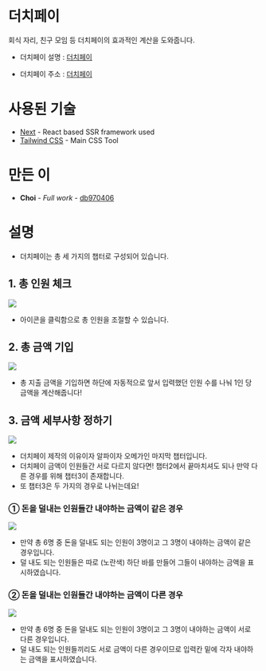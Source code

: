 # 더치페이

회식 자리, 친구 모임 등 더치페이의 효과적인 계산을 도와줍니다.

- 더치페이 설명 : [더치페이]()

- 더치페이 주소 : [더치페이]()

# 사용된 기술

* [Next](https://nextjs.org/) - React based SSR framework used
* [Tailwind CSS](https://tailwindcss.com/) - Main CSS Tool

# 만든 이

* **Choi** - *Full work* - [db970406](https://github.com/db970406)

# 설명 

- 더치페이는 총 세 가지의 챕터로 구성되어 있습니다.

## 1. 총 인원 체크

![](https://images.velog.io/images/db970406/post/c0c6dabd-fdc9-436c-9624-1191c7f7bb1d/1%EC%B4%9D%EC%9D%B8%EC%9B%90.gif)

- 아이콘을 클릭함으로 총 인원을 조절할 수 있습니다.

## 2. 총 금액 기입

![](https://images.velog.io/images/db970406/post/2d3c328c-2f17-4849-84e5-d05056ab6c59/2%EC%B4%9D%EA%B8%88%EC%95%A1.gif)

- 총 지출 금액을 기입하면 하단에 자동적으로 앞서 입력했던 인원 수를 나눠 1인 당 금액을 계산해줍니다!

## 3. 금액 세부사항 정하기

![](https://images.velog.io/images/db970406/post/5a75aa06-fb6a-4f69-9ba4-3206a931bd82/3%EA%B8%88%EC%95%A1%EC%B0%A8%EB%93%B1%EC%97%AC%EB%B6%80.gif)

- 더치페이 제작의 이유이자 알파이자 오메가인 마지막 챕터입니다.
- 더치페이 금액이 인원들간 서로 다르지 않다면! 챕터2에서 끝마치셔도 되나 만약 다른 경우를 위해 챕터3이 존재합니다.
- 또 챕터3은 두 가지의 경우로 나뉘는데요!

### ① 돈을 덜내는 인원들간 내야하는 금액이 같은 경우

![](https://images.velog.io/images/db970406/post/aebce54c-49b3-4587-bd43-821b3eb0a141/4%EC%B0%A8%EB%93%B1%EA%B8%88%EC%95%A1%EA%B0%99%EC%9D%80%EA%B2%BD%EC%9A%B0.gif)

- 만약 총 6명 중 돈을 덜내도 되는 인원이 3명이고 그 3명이 내야하는 금액이 같은 경우입니다.
- 덜 내도 되는 인원들은 따로 (노란색) 하단 바를 만들어 그들이 내야하는 금액을 표시하였습니다.

### ② 돈을 덜내는 인원들간 내야하는 금액이 다른 경우

![](https://images.velog.io/images/db970406/post/e07bacb3-266d-4678-bf42-a65b9193a727/5%EC%B0%A8%EB%93%B1%EA%B8%88%EC%95%A1%EB%8B%A4%EB%A5%B8%EA%B2%BD%EC%9A%B0.gif)

- 만약 총 6명 중 돈을 덜내도 되는 인원이 3명이고 그 3명이 내야하는 금액이 서로 다른 경우입니다.
- 덜 내도 되는 인원들끼리도 서로 금액이 다른 경우이므로 입력칸 밑에 각자 내야하는 금액을 표시하였습니다.
